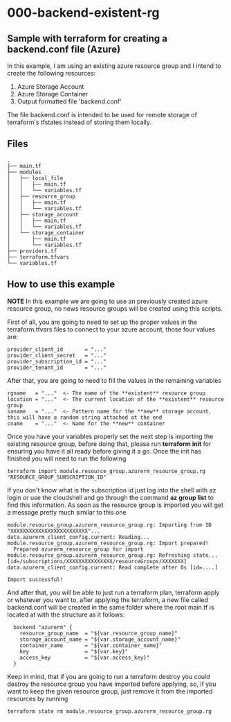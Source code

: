 # 000-backend-existent-rg
Sample with terraform for creating a backend.conf file (Azure)
---
In this example, I am using an existing azure resource group and I intend to create the following resources:

1. Azure Storage Account
2. Azure Storage Container
3. Output formatted file 'backend.conf'

The file backend.conf is intended to be used for remote storage of terraform's tfstates instead of storing them locally.

Files
---
```
.
├── main.tf
├── modules
│   ├── local_file
│   │   ├── main.tf
│   │   └── variables.tf
│   ├── resource_group
│   │   ├── main.tf
│   │   └── variables.tf
│   ├── storage_account
│   │   ├── main.tf
│   │   └── variables.tf
│   └── storage_container
│       ├── main.tf
│       └── variables.tf
├── providers.tf
├── terraform.tfvars
└── variables.tf
```
How to use this example
---
**NOTE** In this example we are going to use an previously created azure resource group, no news resource groups will be created using this scripts.

First of all, you are going to need to set up the proper values in the terraform.tfvars files to connect to your azure account, those four values are:
```
provider_client_id       = "..."
provider_client_secret   = "..."
provider_subscription_id = "..."
provider_tenant_id       = "..."
```
After that, you are going to need to fill the values in the remaining variables
```
rgname   = "..."  <- The name of the **existent** resource group
location = "..."  <- The current location of the **existent** resource group
saname   = "..."  <- Pattern name for the **new** storage account, this will have a random string attached at the end
cname    = "..."  <- Name for the **new** container
```
Once you have your variables properly set the next step is importing the existing resource group, before doing that, please run **terraform init** for ensuring you have it all ready before giving it a go. Once the init has finished you will need to run the following
```
terraform import module.resource_group.azurerm_resource_group.rg "RESOURCE_GROUP_SUBSCRIPTION_ID"
```
If you don't know what is the subscription id just log into the shell with az login or use the cloudshell and go through the command **az group list** to find this information.
As soon as the resource group is imported you will get a message pretty much similar to this one
```
module.resource_group.azurerm_resource_group.rg: Importing from ID "XXXXXXXXXXXXXXXXXXXXXXXXX"...
data.azurerm_client_config.current: Reading...
module.resource_group.azurerm_resource_group.rg: Import prepared!
  Prepared azurerm_resource_group for import
module.resource_group.azurerm_resource_group.rg: Refreshing state... [id=/subscriptions/XXXXXXXXXXXXXXX/resourceGroups/XXXXXXX]
data.azurerm_client_config.current: Read complete after 0s [id=....]

Import successful!
```
And after that, you will be able to just run a terraform plan, terraform apply or whatever you want to, after applying the terraform, a new file called backend.conf will be created in the same folder where the root main.tf is located at with the structure as it follows:

```
  backend "azurerm" {
    resource_group_name  = "${var.resource_group_name}"
    storage_account_name = "${var.storage_account_name}"
    container_name       = "${var.container_name}"
    key                  = "${var.key}"
    access_key           = "${var.access_key}"
  }
```

Keep in mind, that if you are going to run a terraform destroy you could destroy the resource group you have imported before applying, so, if you want to keep the given resource group, just remove it from the imported resources by running

```
terraform state rm module.resource_group.azurerm_resource_group.rg
```

